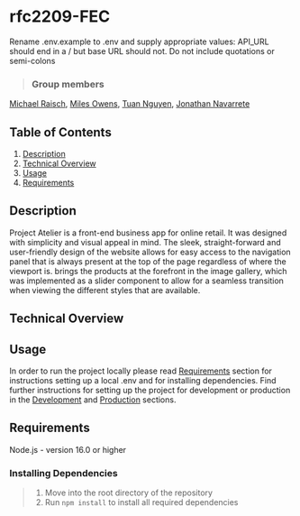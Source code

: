 # rfc2209-FEC

Rename .env.example to .env and supply appropriate values:
API_URL should end in a / but base URL should not.  Do not include quotations or semi-colons

> ### Group members<br>
[Michael Raisch](https://github.com/LikeMike07),
[Miles Owens](https://github.com/milrilowe),
[Tuan Nguyen](https://github.com/TuanNguyen4),
[Jonathan Navarrete](https://github.com/Ragnaric)


[^1]: Click on name to checkout team members GitHub
## Table of Contents

1. [Description](#description)
2. [Technical Overview](#technical-overview)
3. [Usage](#usage)
4. [Requirements](#requirements)


## Description
Project Atelier is a front-end business app for online retail. It was designed with simplicity and visual appeal in mind. The sleek, straight-forward and user-friendly design of the website allows for easy access to the navigation panel that is always present at the top of the page regardless of where the viewport is. brings the products at the forefront in the image gallery, which was implemented as a slider component to allow for a seamless transition when viewing the different styles that are available.




## Technical Overview



## Usage
In order to run the project locally please read [Requirements](#requirements) section for instructions setting up a local .env and for installing dependencies. Find further instructions for setting up the project for development or production in the [Development](#development) and [Production](#production) sections.

## Requirements

Node.js - version 16.0 or higher


### Installing Dependencies

> 1. Move into the root directory of the repository
> 2. Run ```npm install``` to install all required dependencies

